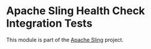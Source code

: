 # Apache Sling Health Check Integration Tests

This module is part of the [Apache Sling](https://sling.apache.org) project.
